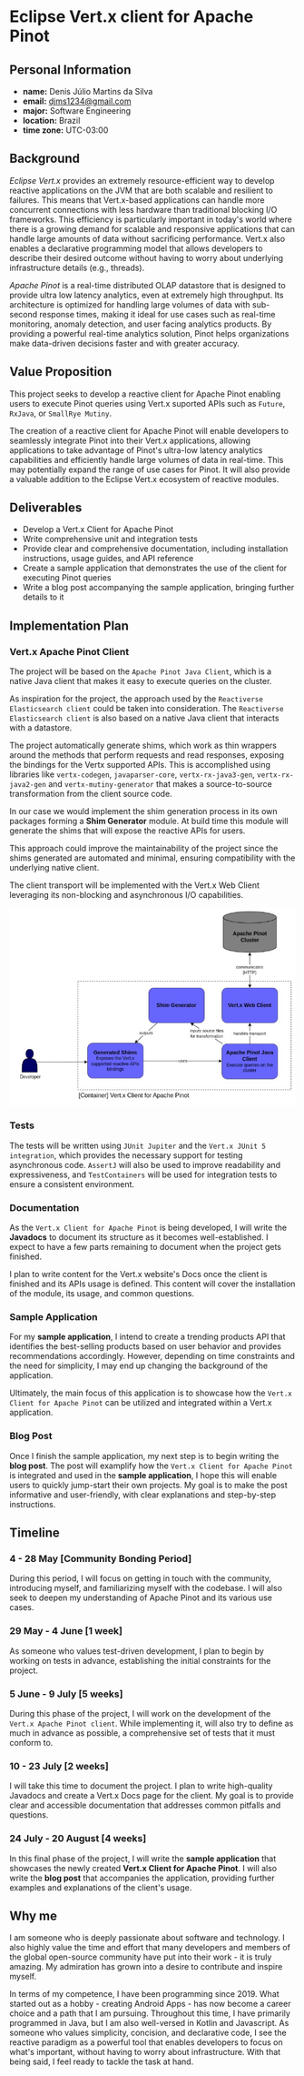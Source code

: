 # Eclipse Vert.x client for Apache Pinot

## Personal Information

- **name:** Denis Júlio Martins da Silva
- **email:** djms1234@gmail.com
- **major:** Software Engineering
- **location:** Brazil
- **time zone:** UTC-03:00


## Background

_Eclipse Vert.x_ provides an extremely resource-efficient way to develop reactive applications on the JVM that are both scalable and resilient to failures. This means that Vert.x-based applications can handle more concurrent connections with less hardware than traditional blocking I/O frameworks. This efficiency is particularly important in today's world where there is a growing demand for scalable and responsive applications that can handle large amounts of data without sacrificing performance. Vert.x also enables a declarative programming model that allows developers to describe their desired outcome without having to worry about underlying infrastructure details (e.g., threads).

_Apache Pinot_ is a real-time distributed OLAP datastore that is designed to provide ultra low latency analytics, even at extremely high throughput. Its architecture is optimized for handling large volumes of data with sub-second response times, making it ideal for use cases such as real-time monitoring, anomaly detection, and user facing analytics products. By providing a powerful real-time analytics solution, Pinot helps organizations make data-driven decisions faster and with greater accuracy.

## Value Proposition

This project seeks to develop a reactive client for Apache Pinot enabling users to execute Pinot queries using Vert.x suported APIs such as `Future`, `RxJava`, or `SmallRye Mutiny`.

The creation of a reactive client for Apache Pinot will enable developers to seamlessly integrate Pinot into their Vert.x applications, allowing applications to take advantage of Pinot's ultra-low latency analytics capabilities and efficiently handle large volumes of data in real-time. This may potentially expand the range of use cases for Pinot. It will also provide a valuable addition to the Eclipse Vert.x ecosystem of reactive modules.

## Deliverables

* Develop a Vert.x Client for Apache Pinot
* Write comprehensive unit and integration tests
* Provide clear and comprehensive documentation, including installation instructions, usage guides, and API reference
* Create a sample application that demonstrates the use of the client for executing Pinot queries
* Write a blog post accompanying the sample application, bringing further details to it

## Implementation Plan

### Vert.x Apache Pinot Client

The project will be based on the `Apache Pinot Java Client`, which is a native Java client that makes it easy to execute queries on the cluster.

As inspiration for the project, the approach used by the `Reactiverse Elasticsearch client` could be taken into consideration.
The `Reactiverse Elasticsearch client` is also based on a native Java client that interacts with a datastore. 

The project automatically generate shims, which work as thin wrappers around the methods that perform requests and read responses, exposing the bindings for the Vertx supported APIs.
This is accomplished using libraries like `vertx-codegen`, `javaparser-core`, `vertx-rx-java3-gen`, `vertx-rx-java2-gen` and `vertx-mutiny-generator` that makes a source-to-source transformation from the client source code.

In our case we would implement the shim generation process in its own packages forming a **Shim Generator** module. At build time this module will generate the shims that will expose the reactive APIs for users.

This approach could improve the maintainability of the project since the shims generated are automated and minimal, ensuring compatibility with the underlying native client.

The client transport will be implemented with the Vert.x Web Client leveraging its non-blocking and asynchronous I/O capabilities.

![C4 Container Diagram](./gsoc23-vertx-diagram-2.jpg)

### Tests

The tests will be written using `JUnit Jupiter` and the `Vert.x JUnit 5 integration`, which provides the necessary support for testing asynchronous code. `AssertJ` will also be used to improve readability and expressiveness, and `TestContainers` will be used for integration tests to ensure a consistent environment.

### Documentation

As the `Vert.x Client for Apache Pinot` is being developed, I will write the **Javadocs** to document its structure as it becomes well-established. I expect to have a few parts remaining to document when the project gets finished.

I plan to write content for the Vert.x website's Docs once the client is finished and its APIs usage is defined. This content will cover the installation of the module, its usage, and common questions.

### Sample Application

For my **sample application**, I intend to create a trending products API that identifies the best-selling products based on user behavior and provides recommendations accordingly. However, depending on time constraints and the need for simplicity, I may end up changing the background of the application.

Ultimately, the main focus of this application is to showcase how the `Vert.x Client for Apache Pinot` can be utilized and integrated within a Vert.x application.

### Blog Post

Once I finish the sample application, my next step is to begin writing the **blog post**. The post will examplify how the `Vert.x Client for Apache Pinot` is integrated and used in the **sample application**, I hope this will enable users to quickly jump-start their own projects. My goal is to make the post informative and user-friendly, with clear explanations and step-by-step instructions.

## Timeline 
<!--TODO: Adjust the timeline based on the new Implementation Plan-->

### 4 - 28 May [Community Bonding Period]

During this period, I will focus on getting in touch with the community, introducing myself, and familiarizing myself with the codebase. I will also seek to deepen my understanding of Apache Pinot and its various use cases.

### 29 May - 4 June [1 week]

As someone who values test-driven development, I plan to begin by working on tests in advance, establishing the initial constraints for the project.

### 5 June - 9 July [5 weeks]

During this phase of the project, I will work on the development of the `Vert.x Apache Pinot client`. While implementing it, will also try to define as much in advance as possible, a comprehensive set of tests that it must conform to.

### 10 - 23 July [2 weeks]
 
I will take this time to document the project. I plan to write high-quality Javadocs and create a Vert.x Docs page for the client. My goal is to provide clear and accessible documentation that addresses common pitfalls and questions.

### 24 July - 20 August [4 weeks]

In this final phase of the project, I will write the **sample application** that showcases the newly created **Vert.x Client for Apache Pinot**. I will also write the **blog post** that accompanies the application, providing further examples and explanations of the client's usage. 

## Why me

I am someone who is deeply passionate about software and technology. I also highly value the time and effort that many developers and members of the global open-source community have put into their work - it is truly amazing. My admiration has grown into a desire to contribute and inspire myself.

In terms of my competence, I have been programming since 2019. What started out as a hobby - creating Android Apps - has now become a career choice and a path that I am pursuing. Throughout this time, I have primarily programmed in Java, but I am also well-versed in Kotlin and Javascript. As someone who values simplicity, concision, and declarative code, I see the reactive paradigm as a powerful tool that enables developers to focus on what's important, without having to worry about infrastructure. With that being said, I feel ready to tackle the task at hand.
